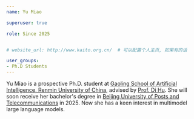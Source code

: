 ```yaml
---
name: Yu Miao

superuser: true

role: Since 2025


# website_url: http://www.kaito.org.cn/  # 可以配置个人主页, 如果有的话

user_groups:
- Ph.D Students
---
```

Yu Miao is a prospective Ph.D. student at [Gaoling School of Artificial Intelligence, Renmin University of China](http://ai.ruc.edu.cn/), advised by [Prof. Di Hu](https://dtaoo.github.io/). She will soon receive her bachelor's degree in [Beijing University of Posts and Telecommunications](https://www.bupt.edu.cn/) in 2025. Now she has a keen interest in multimodel large language models.
